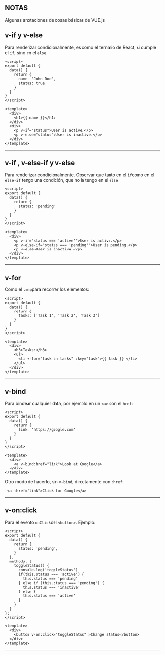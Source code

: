 ## NOTAS

Algunas anotaciones de cosas básicas de VUE.js

## v-if y v-else

Para renderizar condicionalmente, es como el ternario de React, si cumple el `if`, sino en el `else`.

```vue
<script>
export default {
  data() {
    return {
      name: 'John Doe',
      status: true
    }
  }
}
</script>

<template>
  <div>
    <h1>{{ name }}</h1>
  </div>
  <div>
    <p v-if="status">User is active.</p>
    <p v-else="status">User is inactive.</p>
  </div>
</template>
```

---

## v-if , v-else-if y v-else

Para renderizar condicionalmente. Observar que tanto en el `if`como en el `else-if` tengo una condición, que no la tengo en el `else`

```vue
<script>
export default {
  data() {
    return {
      status: 'pending'
    }
  }
}
</script>

<template>
  <div>
    <p v-if="status === 'active'">User is active.</p>
    <p v-else-if="status === 'pending'">User is pending.</p>
    <p v-else>User is inactive.</p>
  </div>
</template>
```

---

## v-for

Como el `.map`para recorrer los elementos:

```vue
<script>
export default {
  data() {
    return {
      tasks: ['Task 1', 'Task 2', 'Task 3']
    }
  }
}
</script>

<template>
  <div>
    <h3>Tasks:</h3>
    <ul>
      <li v-for="task in tasks" :key="task">{{ task }} </li>
    </ul>
  </div>
</template>
```

---

## v-bind

Para bindear cualquier data, por ejemplo en un `<a>` con el `href`:

```vue
<script>
export default {
  data() {
    return {
      link: 'https://google.com'
    }
  }
}
</script>

<template>
  <div>
    <a v-bind:href="link">Look at Google</a>
  </div>
</template>
```

Otro modo de hacerlo, sin `v-bind`, directamente con `:href`:

```vue
 <a :href="link">Click for Google</a>
```

---

## v-on:click

Para el evento `onClick`del `<button>`. Ejemplo:

```vue
<script>
export default {
  data() {
    return {
      status: 'pending',
    }
  },
  methods: {
    toggleStatus() {
      console.log('toggleStatus')
      if(this.status === 'active') {
        this.status === 'pending'
      } else if (this.status === 'pending') {
        this.status === 'inactive'
      } else {
        this.status === 'active'
      }
    }
  }
};
</script>

<template>
  <div>
    <button v-on:click="toggleStatus" >Change status</button>
  </div>
</template>
```

---